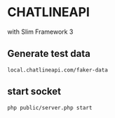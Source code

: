 # CHATLINEAPI

with Slim Framework 3

## Generate test data

	local.chatlineapi.com/faker-data

## start socket 

	php public/server.php start


